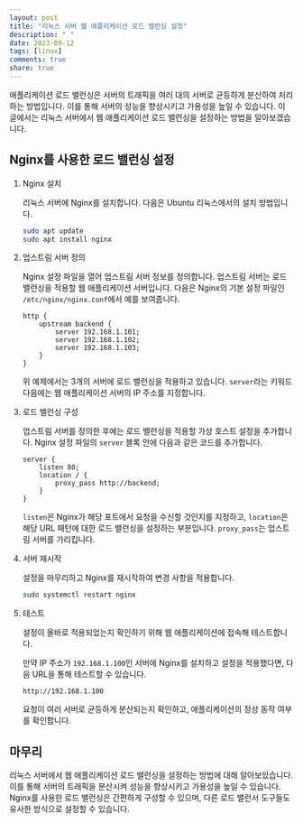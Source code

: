 ```yaml
---
layout: post
title: "리눅스 서버 웹 애플리케이션 로드 밸런싱 설정"
description: " "
date: 2023-09-12
tags: [linux]
comments: true
share: true
---
```


애플리케이션 로드 밸런싱은 서버의 트래픽을 여러 대의 서버로 균등하게 분산하여 처리하는 방법입니다. 이를 통해 서버의 성능을 향상시키고 가용성을 높일 수 있습니다. 이 글에서는 리눅스 서버에서 웹 애플리케이션 로드 밸런싱을 설정하는 방법을 알아보겠습니다.

## Nginx를 사용한 로드 밸런싱 설정

1. Nginx 설치

   리눅스 서버에 Nginx를 설치합니다. 다음은 Ubuntu 리눅스에서의 설치 방법입니다.

   ```bash
   sudo apt update
   sudo apt install nginx
   ```

2. 업스트림 서버 정의

   Nginx 설정 파일을 열어 업스트림 서버 정보를 정의합니다. 업스트림 서버는 로드 밸런싱을 적용할 웹 애플리케이션 서버입니다. 다음은 Nginx의 기본 설정 파일인 `/etc/nginx/nginx.conf`에서 예를 보여줍니다.

   ```nginx
   http {
       upstream backend {
           server 192.168.1.101;
           server 192.168.1.102;
           server 192.168.1.103;
       }
   }
   ```

   위 예제에서는 3개의 서버에 로드 밸런싱을 적용하고 있습니다. `server`라는 키워드 다음에는 웹 애플리케이션 서버의 IP 주소를 지정합니다.

3. 로드 밸런싱 구성

   업스트림 서버를 정의한 후에는 로드 밸런싱을 적용할 가상 호스트 설정을 추가합니다. Nginx 설정 파일의 `server` 블록 안에 다음과 같은 코드를 추가합니다.

   ```nginx
   server {
       listen 80;
       location / {
           proxy_pass http://backend;
       }
   }
   ```

   `listen`은 Nginx가 해당 포트에서 요청을 수신할 것인지를 지정하고, `location`은 해당 URL 패턴에 대한 로드 밸런싱을 설정하는 부분입니다. `proxy_pass`는 업스트림 서버를 가리킵니다.

4. 서버 재시작

   설정을 마무리하고 Nginx를 재시작하여 변경 사항을 적용합니다.

   ```bash
   sudo systemctl restart nginx
   ```

5. 테스트

   설정이 올바로 적용되었는지 확인하기 위해 웹 애플리케이션에 접속해 테스트합니다. 

   만약 IP 주소가 `192.168.1.100`인 서버에 Nginx를 설치하고 설정을 적용했다면, 다음 URL을 통해 테스트할 수 있습니다.

   ```
   http://192.168.1.100
   ```

   요청이 여러 서버로 균등하게 분산되는지 확인하고, 애플리케이션의 정상 동작 여부를 확인합니다.

## 마무리

리눅스 서버에서 웹 애플리케이션 로드 밸런싱을 설정하는 방법에 대해 알아보았습니다. 이를 통해 서버의 트래픽을 분산시켜 성능을 향상시키고 가용성을 높일 수 있습니다. Nginx를 사용한 로드 밸런싱은 간편하게 구성할 수 있으며, 다른 로드 밸런서 도구들도 유사한 방식으로 설정할 수 있습니다.
